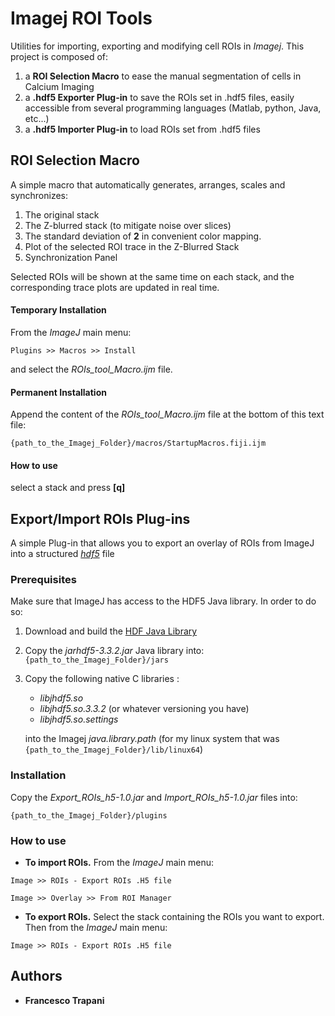 Imagej ROI Tools
================

Utilities for importing, exporting and modifying cell ROIs in *Imagej*.
This project is composed of:

1. a **ROI Selection Macro** to ease the manual segmentation of  cells in Calcium Imaging
2. a **.hdf5 Exporter Plug-in** to save the ROIs set in .hdf5 files, easily accessible from several programming languages (Matlab, python, Java, etc...)
3. a **.hdf5 Importer Plug-in** to load ROIs set from .hdf5 files

ROI Selection Macro
------------------

A simple macro that automatically generates, arranges, scales and synchronizes:
1. The original stack
2. The Z-blurred stack (to mitigate noise over slices)
3. The standard deviation of **2** in convenient color mapping.
4. Plot of the selected ROI trace in the Z-Blurred Stack
5. Synchronization Panel

 Selected ROIs will be shown at the same time on each stack,
 and the corresponding trace plots are updated in real time.



#### Temporary Installation

From the *ImageJ* main menu:

``
Plugins >> Macros >> Install
``

and select the *ROIs_tool_Macro.ijm* file.

#### Permanent Installation

Append the content of the *ROIs_tool_Macro.ijm* file at the bottom of this text file:

``
{path_to_the_Imagej_Folder}/macros/StartupMacros.fiji.ijm
``


#### How to use

select a stack and press **[q]**



Export/Import ROIs Plug-ins
------------------

A simple Plug-in that allows you to export an overlay of ROIs from ImageJ into a structured [*hdf5*](https://fr.mathworks.com/help/matlab/hdf5-files.html) file



### Prerequisites
Make sure that ImageJ has access to the HDF5 Java library. In order to do so:
1. Download and build the [HDF Java Library](https://support.hdfgroup.org/products/java/release/download.html)
2. Copy the *jarhdf5-3.3.2.jar*  Java library into: `{path_to_the_Imagej_Folder}/jars`
3. Copy the following native C libraries :
    * *libjhdf5.so*
    * *libjhdf5.so.3.3.2* (or whatever versioning you have)
    * *libjhdf5.so.settings*
    
    into the Imagej *java.library.path* (for my linux system that was `{path_to_the_Imagej_Folder}/lib/linux64`)



### Installation

Copy the *Export_ROIs_h5-1.0.jar*  and *Import_ROIs_h5-1.0.jar* files into:

``{path_to_the_Imagej_Folder}/plugins``

### How to use

- **To import ROIs.**  From the *ImageJ* main menu:

``Image >> ROIs - Export ROIs .H5 file``

``Image >> Overlay >> From ROI Manager``

- **To export ROIs.**  Select the stack containing the ROIs you want to export. Then from the *ImageJ* main menu:

``Image >> ROIs - Export ROIs .H5 file``


## Authors

* **Francesco Trapani**